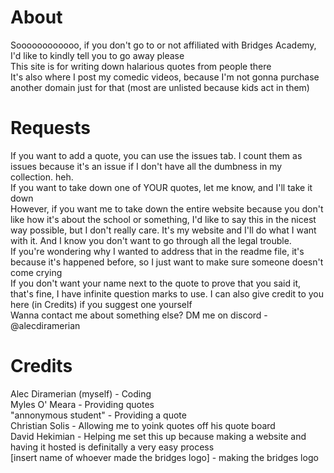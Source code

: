 #  About
Soooooooooooo, if you don't go to or not affiliated with Bridges Academy, I'd like to kindly tell you to go away please<br>
This site is for writing down halarious quotes from people there<br>
It's also where I post my comedic videos, because I'm not gonna purchase another domain just for that (most are unlisted because kids act in them)
# Requests
If you want to add a quote, you can use the issues tab. I count them as issues because it's an issue if I don't have all the dumbness in my collection. heh.<br>
If you want to take down one of YOUR quotes, let me know, and I'll take it down<br>
However, if you want me to take down the entire website because you don't like how it's about the school or something, I'd like to say this in the nicest way possible, but I don't really care. It's my website and I'll do what I want with it. And I know you don't want to go through all the legal trouble.<br>
If you're wondering why I wanted to address that in the readme file, it's because it's happened before, so I just want to make sure someone doesn't come crying<br>
If you don't want your name next to the quote to prove that you said it, that's fine, I have infinite question marks to use. I can also give credit to you here (in Credits) if you suggest one yourself<br>
Wanna contact me about something else? DM me on discord - @alecdiramerian
# Credits
Alec Diramerian (myself) - Coding<br>
Myles O' Meara - Providing quotes<br>
"annonymous student" - Providing a quote<br>
Christian Solis - Allowing me to yoink quotes off his quote board<br>
David Hekimian - Helping me set this up because making a website and having it hosted is definitally a very easy process<br>
[insert name of whoever made the bridges logo] - making the bridges logo

